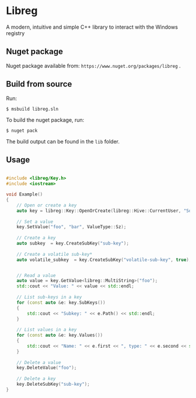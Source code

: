 # Libreg

A modern, intuitive and simple C++ library to interact with the Windows registry

## Nuget package
Nuget package available from: `https://www.nuget.org/packages/libreg` .

## Build from source

Run:
```
$ msbuild libreg.sln
```

To build the nuget package, run: 
```
$ nuget pack
```

The build output can be found in the `lib` folder.

## Usage


```C++

#include <libreg/Key.h>
#include <iostream>

void Example()
{
	// Open or create a key
	auto key = libreg::Key::OpenOrCreate(libreg::Hive::CurrentUser, "Software\\libreg", Access::AllAccess);
	
	// Set a value
	key.SetValue("foo", "bar", ValueType::Sz);
	
	// Create a key
	auto subkey  = key.CreateSubKey("sub-key");
	
	// Create a volatile sub-key*	
	auto volatile_subkey  = key.CreateSubKey("volatile-sub-key", true);


	// Read a value
	auto value = key.GetValue<libreg::MultiString>("foo");
	std::cout << "Value: " << value << std::endl;
	
	// List sub-keys in a key
	for (const auto &e: key.SubKeys())
	{
		std::cout << "Subkey: " << e.Path() << std::endl;
	}
	
	// List values in a key
	for (const auto &e: key.Values())
	{
		std::cout << "Name: " << e.first << ", type: " << e.second << std::endl;
	}
	
	// Delete a value
	key.DeleteValue("foo");
	
	// Delete a key
	key.DeleteSubKey("sub-key");
}
```